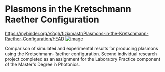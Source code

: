 # Plasmons in the Kretschmann Raether Configuration

https://mybinder.org/v2/gh/fizixmastr/Plasmons-in-the-Kretschmann-Raether-Configuration/HEAD [![image](https://img.shields.io/badge/-LinkedIn-grey?style=flat&logo=linkedin&labelColor=blue)](https://fi.linkedin.com/in/charles-rambo?trk=profile-badge)

Comparison of simulated and experimental results for producing plasmons using the Kretschmann-Raether configuration. Second individual research project completed as an assignment for the Laboratory Practice component of the Master's Degree in Photonics.
